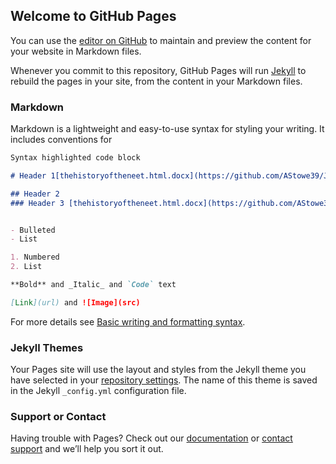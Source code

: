 ## Welcome to GitHub Pages

You can use the [editor on GitHub](https://github.com/AStowe39/Jigsaw-Puzzles-USA/edit/gh-pages/index.md) to maintain and preview the content for your website in Markdown files.

Whenever you commit to this repository, GitHub Pages will run [Jekyll](https://jekyllrb.com/) to rebuild the pages in your site, from the content in your Markdown files.

### Markdown

Markdown is a lightweight and easy-to-use syntax for styling your writing. It includes conventions for

```markdown
Syntax highlighted code block

# Header 1[thehistoryoftheneet.html.docx](https://github.com/AStowe39/Jigsaw-Puzzles-USA/files/9133640/thehistoryoftheneet.html.docx)

## Header 2
### Header 3 [thehistoryoftheneet.html.docx](https://github.com/AStowe39/Jigsaw-Puzzles-USA/files/9133671/thehistoryoftheneet.html.docx)


- Bulleted
- List

1. Numbered
2. List

**Bold** and _Italic_ and `Code` text

[Link](url) and ![Image](src)
```

For more details see [Basic writing and formatting syntax](https://docs.github.com/en/github/writing-on-github/getting-started-with-writing-and-formatting-on-github/basic-writing-and-formatting-syntax).

### Jekyll Themes

Your Pages site will use the layout and styles from the Jekyll theme you have selected in your [repository settings](https://github.com/AStowe39/Jigsaw-Puzzles-USA/settings/pages). The name of this theme is saved in the Jekyll `_config.yml` configuration file.

### Support or Contact

Having trouble with Pages? Check out our [documentation](https://docs.github.com/categories/github-pages-basics/) or [contact support](https://support.github.com/contact) and we’ll help you sort it out.
